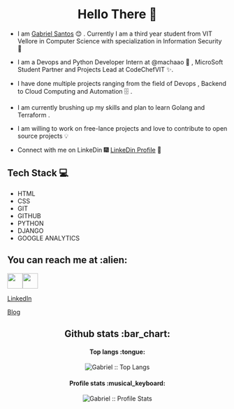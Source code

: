 
<h1 align="center"> Hello There 👋 </h1>


* I am [Gabriel Santos](https://www.linkedin.com/in/dipto-chakrabarty/) :blush:	 . Currently I am a third year student from VIT Vellore in Computer Science with specialization in Information Security :satellite:

* I am a Devops and Python Developer Intern at @machaao :toolbox: , MicroSoft Student Partner and Projects Lead at CodeChefVIT :sparkles:.

* I have done multiple projects ranging from the field of Devops , Backend to Cloud Computing and Automation :file_cabinet: .

* I am currently brushing up my skills and plan to learn Golang and Terraform .

* I am willing to work on free-lance projects and love to  contribute to open source projects :bulb:


* Connect with me on LinkeDin :fireworks: [LinkeDin Profile](https://www.linkedin.com/in/dipto-chakrabarty/) :sparkler:


## Tech Stack :computer:

* HTML
* CSS
* GIT
* GITHUB
* PYTHON
* DJANGO
* GOOGLE ANALYTICS

<h2>You can reach me at :alien:</h2>


<a href="https://www.facebook.com/speedboy.speed.737"><img width=35 src="https://cdn.worldvectorlogo.com/logos/facebook-3.svg"></a><a href="https://instagram.com/gabriel_santana8975?igshid=52xsr6i7p0pc"><img padding=100 width=35 src="https://cdn.worldvectorlogo.com/logos/instagram-2-1.svg"></a>

[LinkedIn](https://python.org/)

[Blog](https://python.org/)



<h2 align="center">Github stats :bar_chart:</h2>


<h4 align="center">Top langs :tongue:</h4>

<p align="center"><img src="https://github-readme-stats.vercel.app/api/top-langs/?username=GabrielSantos198&langs_count=10&theme=tokyonight&layout=compact" alt="Gabriel :: Top Langs" /></p>

<h4 align="center">Profile stats :musical_keyboard:</h4>

<p align="center"><img src="https://github-readme-stats.vercel.app/api?username=GabrielSantos198&show_icons=true&theme=radical" alt="Gabriel :: Profile Stats" /></p>

